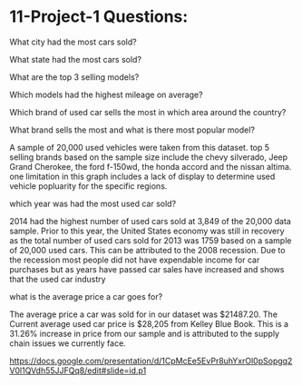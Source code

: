 # 11-Project-1 Questions:

What city had the most cars sold?


What state had the most cars sold?


What are the top 3 selling models?


Which models had the highest mileage on average?


Which brand of used car sells the most in which area around the country?


What brand sells the most and what is there most popular model?

A sample of 20,000 used vehicles were taken from this dataset.
top 5 selling brands based on the sample size include the chevy silverado, Jeep Grand Cherokee, the ford f-150wd, the honda accord and the nissan altima.
one limitation in this graph includes a lack of display to determine used vehicle popluarity for the specific regions.

which year was had the most used car sold?

2014 had the highest number of used cars sold at 3,849 of the 20,000 data sample.  Prior to this year, the United States economy was still in recovery as the total number of used cars sold for 2013 was 1759 based on a sample of 20,000 used cars.  This can be attributed to the 2008 recession. Due to the recession most people did not have expendable income for car purchases but as years have passed car sales have increased and shows that the used car industry

what is the average price a car goes for?

The average price a car was sold for in our dataset was $21487.20. The Current average used car price is $28,205 from Kelley Blue Book. This is a 31.26% increase in price from our sample and is attributed to the supply chain issues we currently face. 

https://docs.google.com/presentation/d/1CpMcEe5EvPr8uhYxrOl0pSopgq2V0l1QVdh55JJFQq8/edit#slide=id.p1

